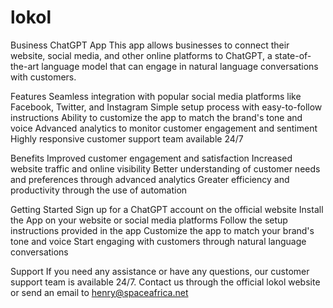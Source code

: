 # lokol
Business ChatGPT App
This app allows businesses to connect their website, social media, and other online platforms to ChatGPT, a state-of-the-art language model that can engage in natural language conversations with customers.

Features
Seamless integration with popular social media platforms like Facebook, Twitter, and Instagram
Simple setup process with easy-to-follow instructions
Ability to customize the app to match the brand's tone and voice
Advanced analytics to monitor customer engagement and sentiment
Highly responsive customer support team available 24/7

Benefits
Improved customer engagement and satisfaction
Increased website traffic and online visibility
Better understanding of customer needs and preferences through advanced analytics
Greater efficiency and productivity through the use of automation

Getting Started
Sign up for a ChatGPT account on the official website
Install the App on your website or social media platforms
Follow the setup instructions provided in the app
Customize the app to match your brand's tone and voice
Start engaging with customers through natural language conversations

Support
If you need any assistance or have any questions, our customer support team is available 24/7. Contact us through the official lokol website or send an email to henry@spaceafrica.net
